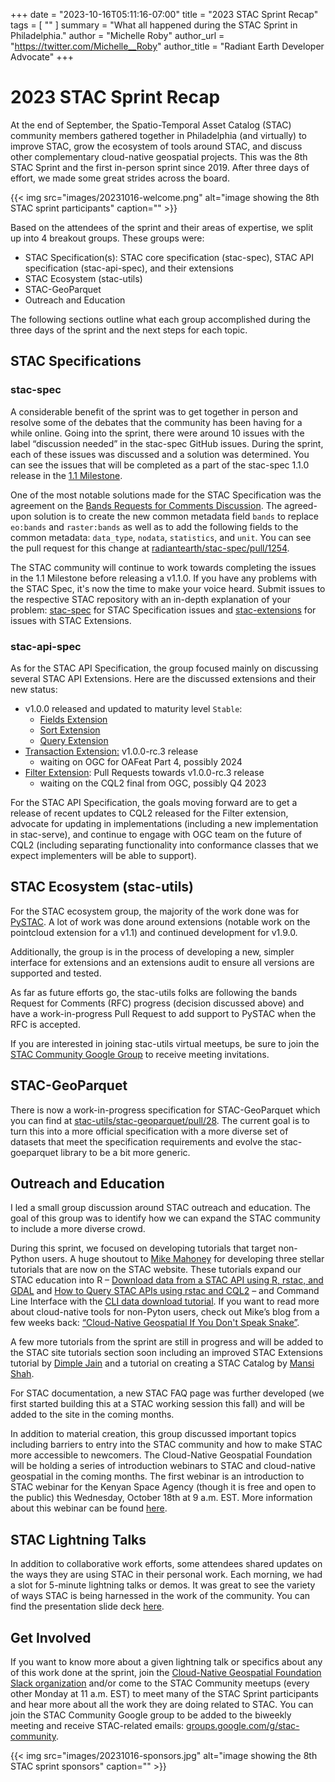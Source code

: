 +++
date = "2023-10-16T05:11:16-07:00"
title = "2023 STAC Sprint Recap"
tags = [ ""
]
summary = "What all happened during the STAC Sprint in Philadelphia."
author = "Michelle Roby"
author_url = "https://twitter.com/Michelle__Roby"
author_title = "Radiant Earth Developer Advocate"
+++

# 2023 STAC Sprint Recap

At the end of September, the Spatio-Temporal Asset Catalog (STAC) community members gathered together in Philadelphia (and virtually) to improve STAC, grow the ecosystem of tools around STAC, and discuss other complementary cloud-native geospatial projects. This was the 8th STAC Sprint and the first in-person sprint since 2019. After three days of effort, we made some great strides across the board.

{{< img src="images/20231016-welcome.png" alt="image showing the 8th STAC sprint participants" caption="" >}}

Based on the attendees of the sprint and their areas of expertise, we split up into 4 breakout groups. These groups were:

- STAC Specification(s): STAC core specification (stac-spec), STAC API specification (stac-api-spec), and their extensions
- STAC Ecosystem (stac-utils)
- STAC-GeoParquet
- Outreach and Education

The following sections outline what each group accomplished during the three days of the sprint and the next steps for each topic.

## STAC Specifications

### stac-spec

A considerable benefit of the sprint was to get together in person and resolve some of the debates that the community has been having for a while online. Going into the sprint, there were around 10 issues with the label “discussion needed” in the stac-spec GitHub issues. During the sprint, each of these issues was discussed and a solution was determined. You can see the issues that will be completed as a part of the stac-spec 1.1.0 release in the [1.1 Milestone](https://github.com/radiantearth/stac-spec/milestone/30).

One of the most notable solutions made for the STAC Specification was the agreement on the [Bands Requests for Comments Discussion](https://github.com/radiantearth/stac-spec/discussions/1213). The agreed-upon solution is to create the new common metadata field `bands` to replace `eo:bands` and `raster:bands` as well as to add the following fields to the common metadata: `data_type`, `nodata`, `statistics`, and `unit`. You can see the pull request for this change at [radiantearth/stac-spec/pull/1254](https://github.com/radiantearth/stac-spec/pull/1254).

The STAC community will continue to work towards completing the issues in the 1.1 Milestone before releasing a v1.1.0. If you have any problems with the STAC Spec, it's now the time to make your voice heard. Submit issues to the respective STAC repository with an in-depth explanation of your problem: [stac-spec](https://github.com/radiantearth/stac-spec/issues) for STAC Specification issues and [stac-extensions](https://github.com/orgs/stac-extensions/repositories) for issues with STAC Extensions.

### stac-api-spec

As for the STAC API Specification, the group focused mainly on discussing several STAC API Extensions. Here are the discussed extensions and their new status:

- v1.0.0 released and updated to maturity level `Stable`:
    - [Fields Extension](https://github.com/stac-api-extensions/fields/releases/tag/v1.0.0)
    - [Sort Extension](https://github.com/stac-api-extensions/sort/releases/tag/v1.0.0)
    - [Query Extension](https://github.com/stac-api-extensions/query/releases/tag/v1.0.0)
- [Transaction Extension:](https://github.com/stac-api-extensions/transaction/releases/tag/v1.0.0-rc.3) v1.0.0-rc.3 release
    - waiting on OGC for OAFeat Part 4, possibly 2024
- [Filter Extension](https://github.com/stac-api-extensions/filter): Pull Requests towards v1.0.0-rc.3 release
    - waiting on the CQL2 final from OGC, possibly Q4 2023

For the STAC API Specification, the goals moving forward are to get a release of recent updates to CQL2 released for the Filter extension, advocate for updating in implementations (including a new implementation in stac-serve), and continue to engage with OGC team on the future of CQL2 (including separating functionality into conformance classes that we expect implementers will be able to support).

## STAC Ecosystem (stac-utils)

For the STAC ecosystem group, the majority of the work done was for [PySTAC](https://pystac.readthedocs.io/en/latest/index.html). A lot of work was done around extensions (notable work on the pointcloud extension for a v1.1) and continued development for v1.9.0.

Additionally, the group is in the process of developing a new, simpler interface for extensions and an extensions audit to ensure all versions are supported and tested.

As far as future efforts go, the stac-utils folks are following the bands Request for Comments (RFC) progress (decision discussed above) and have a work-in-progress Pull Request to add support to PySTAC when the RFC is accepted.

If you are interested in joining stac-utils virtual meetups, be sure to join the [STAC Community Google Group](https://groups.google.com/g/stac-community) to receive meeting invitations.

## STAC-GeoParquet

There is now a work-in-progress specification for STAC-GeoParquet which you can find at [stac-utils/stac-geoparquet/pull/28](https://github.com/stac-utils/stac-geoparquet/pull/28). The current goal is to turn this into a more official specification with a more diverse set of datasets that meet the specification requirements and evolve the stac-goeparquet library to be a bit more generic.

## Outreach and Education

I led a small group discussion around STAC outreach and education. The goal of this group was to identify how we can expand the STAC community to include a more diverse crowd.  

During this sprint, we focused on developing tutorials that target non-Python users. A huge shoutout to [Mike Mahoney](https://www.mm218.dev/) for developing three stellar tutorials that are now on the STAC website. These tutorials expand our STAC education into R – [Download data from a STAC API using R, rstac, and GDAL](https://stacspec.org/en/tutorials/1-download-data-using-r/) and [How to Query STAC APIs using rstac and CQL2](https://stacspec.org/en/tutorials/2-using-rstac-and-cql2-to-query-stac-api/) – and Command Line Interface with the [CLI data download tutorial](https://stacspec.org/en/tutorials/gdal_cli/). If you want to read more about cloud-native tools for non-Pyton users, check out Mike’s blog from a few weeks back: [“Cloud-Native Geospatial If You Don't Speak Snake”](https://cloudnativegeo.org/blog/2023/09/cloud-native-geospatial-if-you-dont-speak-snake/).

A few more tutorials from the sprint are still in progress and will be added to the STAC site tutorials section soon including an improved STAC Extensions tutorial by [Dimple Jain](https://www.linkedin.com/in/jaindimple/) and a tutorial on creating a STAC Catalog by [Mansi Shah](https://www.linkedin.com/in/mkshah605/).

For STAC documentation, a new STAC FAQ page was further developed (we first started building this at a STAC working session this fall) and will be added to the site in the coming months.

In addition to material creation, this group discussed important topics including barriers to entry into the STAC community and how to make STAC more accessible to newcomers. The Cloud-Native Geospatial Foundation will be holding a series of introduction webinars to STAC and cloud-native geospatial in the coming months. The first webinar is an introduction to STAC webinar for the Kenyan Space Agency (though it is free and open to the public) this Wednesday, October 18th at 9 a.m. EST. More information about this webinar can be found [here](https://www.eventbrite.com/e/webinar-series-geospatial-knowledge-sharing-for-professionals-in-kenya-tickets-718139393257).

## STAC Lightning Talks

In addition to collaborative work efforts, some attendees shared updates on the ways they are using STAC in their personal work. Each morning, we had a slot for 5-minute lightning talks or demos. It was great to see the variety of ways STAC is being harnessed in the work of the community. You can find the presentation slide deck [here](https://docs.google.com/presentation/d/1B18c5MI0-vmnbSOkIUjd-lMSLdwL0w7aa0rsqY3EQoE/edit?usp=sharing).

## Get Involved

If you want to know more about a given lightning talk or specifics about any of this work done at the sprint, join the [Cloud-Native Geospatial Foundation Slack organization](https://join.slack.com/t/cloudnativegeo/shared_invite/zt-259rmhcyo-bT6tabt3X_5_s6zUfxCwEg) and/or come to the STAC Community meetups (every other Monday at 11 a.m. EST) to meet many of the STAC Sprint participants and hear more about all the work they are doing related to STAC. You can join the STAC Community Google group to be added to the biweekly meeting and receive STAC-related emails: [groups.google.com/g/stac-community](https://groups.google.com/g/stac-community).



{{< img src="images/20231016-sponsors.jpg" alt="image showing the 8th STAC sprint sponsors" caption="" >}}